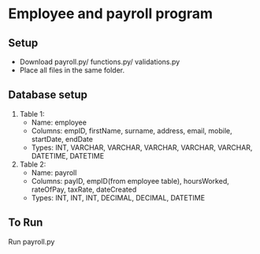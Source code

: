 # Employee and payroll program

## Setup

* Download payroll.py/ functions.py/ validations.py
* Place all files in the same folder.

## Database setup

1. Table 1:
    * Name: employee
    * Columns: empID, firstName, surname, address, email, mobile, startDate, endDate
    * Types: INT, VARCHAR, VARCHAR, VARCHAR, VARCHAR, VARCHAR, DATETIME, DATETIME
2. Table 2:
    * Name: payroll
    * Columns: payID, empID(from employee table), hoursWorked, rateOfPay, taxRate, dateCreated
    * Types: INT, INT, INT, DECIMAL, DECIMAL, DATETIME

## To Run

Run payroll.py
